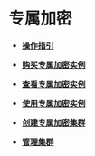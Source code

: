 # 专属加密<a name="dew_01_0078"></a>

-   **[操作指引](操作指引.md)**  

-   **[购买专属加密实例](购买专属加密实例.md)**  

-   **[查看专属加密实例](查看专属加密实例.md)**  

-   **[使用专属加密实例](使用专属加密实例.md)**  

-   **[创建专属加密集群](创建专属加密集群.md)**  

-   **[管理集群](管理集群.md)**  


